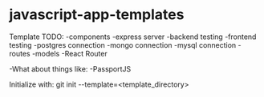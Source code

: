# javascript-app-templates
Template
TODO: 
-components
-express server
-backend testing
-frontend testing
-postgres connection
-mongo connection
-mysql connection
-routes
-models
-React Router


-What about things like:
-PassportJS


Initialize with:
git init <directory> --template=<template_directory>